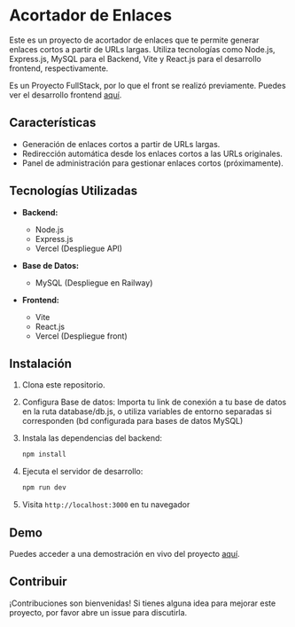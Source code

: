 # Acortador de Enlaces

Este es un proyecto de acortador de enlaces que te permite generar enlaces cortos a partir de URLs largas. Utiliza tecnologías como Node.js, Express.js, MySQL para el Backend, Vite y React.js para el desarrollo frontend, respectivamente.

Es un Proyecto FullStack, por lo que el front se realizó previamente. Puedes ver el desarrollo frontend [aquí](https://github.com/Edgardosilva/LinkSlashFront).

## Características

- Generación de enlaces cortos a partir de URLs largas.
- Redirección automática desde los enlaces cortos a las URLs originales.
- Panel de administración para gestionar enlaces cortos (próximamente).

## Tecnologías Utilizadas

- **Backend:**
  - Node.js
  - Express.js
  - Vercel (Despliegue API)

- **Base de Datos:**
  - MySQL (Despliegue en Railway)
  
- **Frontend:**
  - Vite
  - React.js
  - Vercel (Despliegue front)

## Instalación

1. Clona este repositorio.
   
3. Configura Base de datos: Importa tu link de conexión a tu base de datos en la ruta database/db.js, o utiliza variables de entorno separadas si corresponden (bd configurada para bases de datos MySQL)

4. Instala las dependencias del backend:

    ```bash
    npm install
    ```

5. Ejecuta el servidor de desarrollo:

    ```bash
    npm run dev
    ```

6. Visita `http://localhost:3000` en tu navegador

## Demo

Puedes acceder a una demostración en vivo del proyecto [aquí](https://linkslash-roan.vercel.app/).

## Contribuir

¡Contribuciones son bienvenidas! Si tienes alguna idea para mejorar este proyecto, por favor abre un issue para discutirla.
